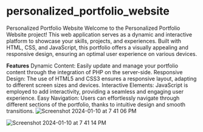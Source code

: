 # personalized_portfolio_website

Personalized Portfolio Website
Welcome to the Personalized Portfolio Website project! This web application serves as a dynamic and interactive platform to showcase your skills, projects, and experiences. Built with HTML, CSS, and JavaScript, this portfolio offers a visually appealing and responsive design, ensuring an optimal user experience on various devices.

**Features**
Dynamic Content: Easily update and manage your portfolio content through the integration of PHP on the server-side.
Responsive Design: The use of HTML5 and CSS3 ensures a responsive layout, adapting to different screen sizes and devices.
Interactive Elements: JavaScript is employed to add interactivity, providing a seamless and engaging user experience.
Easy Navigation: Users can effortlessly navigate through different sections of the portfolio, thanks to intuitive design and smooth transitions.
![Screenshot 2024-01-10 at 7 41 06 PM](https://github.com/Siyapatwal/personalized_portfolio_website/assets/109052706/ef15fd32-223c-4655-ba23-616127388a48)

![Screenshot 2024-01-10 at 7 41 14 PM](https://github.com/Siyapatwal/personalized_portfolio_website/assets/109052706/bfd864e2-cf66-49ce-839a-f937bb4cc251)

